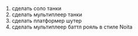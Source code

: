 1. сделать соло танки
2. сделать мультиплеер танки
2. сделать платформер шутер
3. сделать мультиплеер баттл рояль в стиле Noita